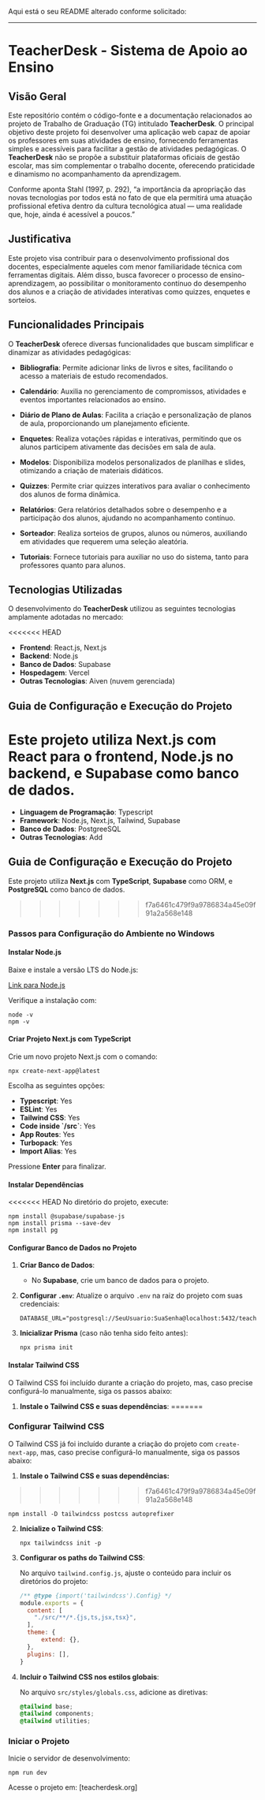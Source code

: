 Aqui está o seu README alterado conforme solicitado:

---

# TeacherDesk - Sistema de Apoio ao Ensino

## Visão Geral

Este repositório contém o código-fonte e a documentação relacionados ao projeto de Trabalho de Graduação (TG) intitulado **TeacherDesk**. O principal objetivo deste projeto foi desenvolver uma aplicação web capaz de apoiar os professores em suas atividades de ensino, fornecendo ferramentas simples e acessíveis para facilitar a gestão de atividades pedagógicas. O **TeacherDesk** não se propõe a substituir plataformas oficiais de gestão escolar, mas sim complementar o trabalho docente, oferecendo praticidade e dinamismo no acompanhamento da aprendizagem.

Conforme aponta Stahl (1997, p. 292), “a importância da apropriação das novas tecnologias por todos está no fato de que ela permitirá uma atuação profissional efetiva dentro da cultura tecnológica atual — uma realidade que, hoje, ainda é acessível a poucos.”

## Justificativa

Este projeto visa contribuir para o desenvolvimento profissional dos docentes, especialmente aqueles com menor familiaridade técnica com ferramentas digitais. Além disso, busca favorecer o processo de ensino-aprendizagem, ao possibilitar o monitoramento contínuo do desempenho dos alunos e a criação de atividades interativas como quizzes, enquetes e sorteios.

## Funcionalidades Principais

O **TeacherDesk** oferece diversas funcionalidades que buscam simplificar e dinamizar as atividades pedagógicas:

* **Bibliografia**: Permite adicionar links de livros e sites, facilitando o acesso a materiais de estudo recomendados.

* **Calendário**: Auxilia no gerenciamento de compromissos, atividades e eventos importantes relacionados ao ensino.

* **Diário de Plano de Aulas**: Facilita a criação e personalização de planos de aula, proporcionando um planejamento eficiente.

* **Enquetes**: Realiza votações rápidas e interativas, permitindo que os alunos participem ativamente das decisões em sala de aula.

* **Modelos**: Disponibiliza modelos personalizados de planilhas e slides, otimizando a criação de materiais didáticos.

* **Quizzes**: Permite criar quizzes interativos para avaliar o conhecimento dos alunos de forma dinâmica.

* **Relatórios**: Gera relatórios detalhados sobre o desempenho e a participação dos alunos, ajudando no acompanhamento contínuo.

* **Sorteador**: Realiza sorteios de grupos, alunos ou números, auxiliando em atividades que requerem uma seleção aleatória.

* **Tutoriais**: Fornece tutoriais para auxiliar no uso do sistema, tanto para professores quanto para alunos.

## Tecnologias Utilizadas

O desenvolvimento do **TeacherDesk** utilizou as seguintes tecnologias amplamente adotadas no mercado:

<<<<<<< HEAD
* **Frontend**: React.js, Next.js
* **Backend**: Node.js
* **Banco de Dados**: Supabase
* **Hospedagem**: Vercel
* **Outras Tecnologias**: Aiven (nuvem gerenciada)

## Guia de Configuração e Execução do Projeto

Este projeto utiliza **Next.js** com **React** para o frontend, **Node.js** no backend, e **Supabase** como banco de dados.
=======
- **Linguagem de Programação**: Typescript
- **Framework**: Node.js, Next.js, Tailwind, Supabase
- **Banco de Dados**: PostgreeSQL
- **Outras Tecnologias**: Add

## Guia de Configuração e Execução do Projeto

Este projeto utiliza **Next.js** com **TypeScript**, **Supabase** como ORM, e **PostgreSQL** como banco de dados.

>>>>>>> f7a6461c479f9a9786834a45e09f91a2a568e148

### Passos para Configuração do Ambiente no Windows

#### Instalar Node.js

Baixe e instale a versão LTS do Node.js:

[Link para Node.js](https://nodejs.org/en)

Verifique a instalação com:

```
node -v
npm -v
```

#### Criar Projeto Next.js com TypeScript

Crie um novo projeto Next.js com o comando:

```
npx create-next-app@latest
```

Escolha as seguintes opções:

* **Typescript**: Yes
* **ESLint**: Yes
* **Tailwind CSS**: Yes
* **Code inside \`/src\`**: Yes
* **App Routes**: Yes
* **Turbopack**: Yes
* **Import Alias**: Yes

Pressione **Enter** para finalizar.

#### Instalar Dependências

<<<<<<< HEAD
No diretório do projeto, execute:

```
npm install @supabase/supabase-js
npm install prisma --save-dev
npm install pg
```

#### Configurar Banco de Dados no Projeto

1. **Criar Banco de Dados**:

   * No **Supabase**, crie um banco de dados para o projeto.

2. **Configurar `.env`**:
   Atualize o arquivo `.env` na raiz do projeto com suas credenciais:

   ```
   DATABASE_URL="postgresql://SeuUsuario:SuaSenha@localhost:5432/teacherdesk"
   ```

3. **Inicializar Prisma** (caso não tenha sido feito antes):

   ```
   npx prisma init
   ```

#### Instalar Tailwind CSS

O Tailwind CSS foi incluído durante a criação do projeto, mas, caso precise configurá-lo manualmente, siga os passos abaixo:

1. **Instale o Tailwind CSS e suas dependências**:
=======
### Configurar Tailwind CSS

O Tailwind CSS já foi incluído durante a criação do projeto com `create-next-app`, mas, caso precise configurá-lo manualmente, siga os passos abaixo:

1. **Instale o Tailwind CSS e suas dependências:**
>>>>>>> f7a6461c479f9a9786834a45e09f91a2a568e148

   ```
   npm install -D tailwindcss postcss autoprefixer
   ```

2. **Inicialize o Tailwind CSS**:

   ```
   npx tailwindcss init -p
   ```

3. **Configurar os paths do Tailwind CSS**:

   No arquivo `tailwind.config.js`, ajuste o conteúdo para incluir os diretórios do projeto:

   ```js
   /** @type {import('tailwindcss').Config} */
   module.exports = {
     content: [
       "./src/**/*.{js,ts,jsx,tsx}",
     ],
     theme: {
         extend: {},
     },
     plugins: [],
   }
   ```

4. **Incluir o Tailwind CSS nos estilos globais**:

   No arquivo `src/styles/globals.css`, adicione as diretivas:

   ```css
   @tailwind base;
   @tailwind components;
   @tailwind utilities;
   ```

### Iniciar o Projeto

Inicie o servidor de desenvolvimento:

```
npm run dev
```

Acesse o projeto em: [teacherdesk.org]

